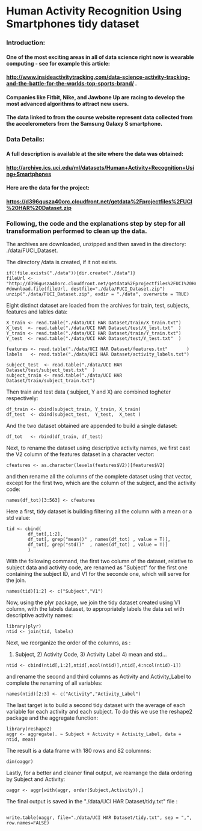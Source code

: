 # Human Activity Recognition Using Smartphones tidy dataset

### Introduction:

#### One of the most exciting areas in all of data science right now is wearable computing - see for example this article: 

####   http://www.insideactivitytracking.com/data-science-activity-tracking-and-the-battle-for-the-worlds-top-sports-brand/ . 

#### Companies like Fitbit, Nike, and Jawbone Up are racing to develop the most advanced algorithms to attract new users. 
#### The data linked to from the course website represent data collected from the accelerometers from the Samsung Galaxy S smartphone. 

### Data Details:

#### A full description is available at the site where the data was obtained: 
   
#### http://archive.ics.uci.edu/ml/datasets/Human+Activity+Recognition+Using+Smartphones 
 
#### Here are the data for the project: 
   
####   https://d396qusza40orc.cloudfront.net/getdata%2Fprojectfiles%2FUCI%20HAR%20Dataset.zip 
 

### Following, the code and the explanations step by step for all transformation performed to clean up  the data.

The archives are downloaded, unzipped and then saved in the directory: ./data/FUCI_Dataset.

The directory /data is created, if it not exists.
```{r}
if(!file.exists("./data")){dir.create("./data")}
fileUrl <- "http://d396qusza40orc.cloudfront.net/getdata%2Fprojectfiles%2FUCI%20HAR%20Dataset.zip"
#download.file(fileUrl, destfile="./data/FUCI_Dataset.zip")
unzip("./data/FUCI_Dataset.zip", exdir = "./data", overwrite = TRUE)

```

Eight distinct dataset are loaded from the archives for train, test, subjects, features and lables data:
```{r}
X_train <- read.table("./data/UCI HAR Dataset/train/X_train.txt")
X_test  <- read.table("./data/UCI HAR Dataset/test/X_test.txt"  )
Y_train <- read.table("./data/UCI HAR Dataset/train/Y_train.txt")
Y_test  <- read.table("./data/UCI HAR Dataset/test/Y_test.txt"  )

features <- read.table("./data/UCI HAR Dataset/features.txt"       )
labels   <- read.table("./data/UCI HAR Dataset/activity_labels.txt")

subject_test  <- read.table("./data/UCI HAR Dataset/test/subject_test.txt"  )
subject_train <- read.table("./data/UCI HAR Dataset/train/subject_train.txt")
```

Then train and test data ( subject, Y and X) are combined togheter respectively:
```{r}
df_train <- cbind(subject_train, Y_train, X_train)
df_test  <- cbind(subject_test,  Y_test,  X_test )
```

And the two dataset obtained are appended to build a single dataset:
```{r}
df_tot   <- rbind(df_train, df_test)
```

Next, to rename the dataset using descriptive activity names, we first cast the V2 column of the features dataset in a character vector:
```{r}
cfeatures <- as.character(levels(features$V2))[features$V2]

```

and then rename all the columns of the complete dataset using that vector, except for the first two, which are the column of the subject, and the activity code:
```{r}
names(df_tot)[3:563] <- cfeatures
```

Here a first, tidy dataset is building filtering all the column with a mean or a std value: 
```{r}
tid <- cbind(
        df_tot[,1:2],
        df_tot[, grep("mean()" , names(df_tot) , value = T)],
        df_tot[, grep("std()"  , names(df_tot) , value = T)] 
        )

```

With the following command, the first two column of the dataset, relative to subject data and activity code, are renamed as "Subject" for the first one containing the subject ID, and V1 for the seconde one,  which will serve for the join.
```{r}
names(tid)[1:2] <- c("Subject","V1")
```

Now, using the plyr package, we join the tidy dataset created using V1 column, with the labels dataset, to appropriately labels the data set with descriptive activity names:
```{r}
library(plyr)
ntid <- join(tid, labels)
```

Next, we reorganize the order of the columns, as :
1) Subject, 2) Activity Code, 3) Activity Label 4) mean and std... 
```{r}
ntid <- cbind(ntid[,1:2],ntid[,ncol(ntid)],ntid[,4:ncol(ntid)-1])
```

and rename the second and third columns as Activity and Activity_Label to complete the renaming of all variables:
```{r}
names(ntid)[2:3] <- c("Activity","Activity_Label")
```

The last target is to build a second tidy dataset with the average of each  variable for each activity and each subject. To do this we use the reshape2 package and the aggregate function:
```{r}
library(reshape2)
aggr <- aggregate(. ~ Subject + Activity + Activity_Label, data = ntid, mean)
```

The result is a data frame with 180 rows and 82 columnns:
```{r}
dim(oaggr)
```

Lastly, for a better and cleaner final output, we rearrange the data ordering by Subject and Activity:
```{r}
oaggr <- aggr[with(aggr, order(Subject,Activity)),]
```

The final output is saved in the "./data/UCI HAR Dataset/tidy.txt" file :
```{r}

write.table(oaggr, file="./data/UCI HAR Dataset/tidy.txt", sep = ",", row.names=FALSE)

```






